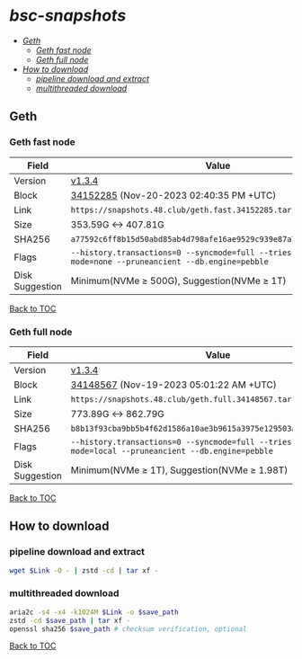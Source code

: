# *bsc-snapshots*


- *[Geth](#geth)*
    - *[Geth fast node](#geth-fast-node)*
    - *[Geth full node](#geth-full-node)*
- *[How to download](#how-to-download)*
    - *[pipeline download and extract](#pipeline-download-and-extract)*
    - *[multithreaded download](#multithreaded-download)*

## Geth
### Geth fast node

| Field |Value |
| --- | --- |
| Version | [v1.3.4](https://github.com/bnb-chain/bsc/releases/tag/v1.3.4) |
| Block | [34152285](https://bscscan.com/block/34152285) (Nov-20-2023 02:40:35 PM +UTC) |
| Link | `https://snapshots.48.club/geth.fast.34152285.tar.zst` |
| Size | 353.59G <-> 407.81G |
| SHA256 | `a77592c6ff8b15d50abd85ab4d798afe16ae9529c939e87a76c1ab7b2fc2f962` |
| Flags | `--history.transactions=0 --syncmode=full --tries-verify-mode=none --pruneancient --db.engine=pebble` |
| Disk Suggestion | Minimum(NVMe ≥ 500G), Suggestion(NVMe ≥ 1T)|

[Back to TOC](#bsc-snapshots)

### Geth full node

| Field |Value |
| --- | --- |
| Version | [v1.3.4](https://github.com/bnb-chain/bsc/releases/tag/v1.3.4) |
| Block | [34148567](https://bscscan.com/block/34148567) (Nov-19-2023 05:01:22 AM +UTC) |
| Link | `https://snapshots.48.club/geth.full.34148567.tar.zst` |
| Size | 773.89G <-> 862.79G |
| SHA256 | `b8b13f93cba9bb5b4f62d1586a10ae3b9615a3975e129503ab8692dff698bae0` |
| Flags | `--history.transactions=0 --syncmode=full --tries-verify-mode=local --pruneancient --db.engine=pebble` |
| Disk Suggestion | Minimum(NVMe ≥ 1T), Suggestion(NVMe ≥ 1.98T)|

[Back to TOC](#bsc-snapshots)

## How to download
### pipeline download and extract

```bash
wget $Link -O - | zstd -cd | tar xf -
```

### multithreaded download

```bash
aria2c -s4 -x4 -k1024M $Link -o $save_path
zstd -cd $save_path | tar xf -
openssl sha256 $save_path # checksum verification, optional
```

[Back to TOC](#bsc-snapshots)
